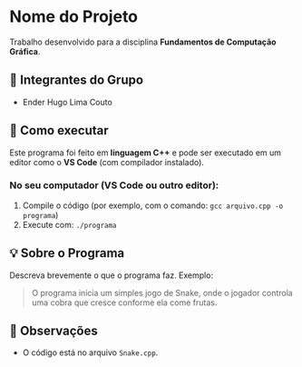 # Nome do Projeto

Trabalho desenvolvido para a disciplina **Fundamentos de Computação Gráfica**.

## 👥 Integrantes do Grupo

- Ender Hugo Lima Couto

## 🚀 Como executar 

Este programa foi feito em **linguagem C++** e pode ser executado em um editor como o **VS Code** (com compilador instalado).

### No seu computador (VS Code ou outro editor):
1. Compile o código (por exemplo, com o comando: `gcc arquivo.cpp -o programa`)
2. Execute com: `./programa`

## 💡 Sobre o Programa

Descreva brevemente o que o programa faz. Exemplo:
> O programa inicia um simples jogo de Snake, onde o jogador controla uma cobra que cresce conforme ela come frutas.

## 📌 Observações

- O código está no arquivo `Snake.cpp`.
